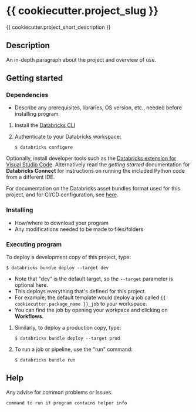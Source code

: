 # {{ cookiecutter.project_slug }}

{{ cookiecutter.project_short_description }}

## Description

An in-depth paragraph about the project and overview of use.

## Getting started

### Dependencies

* Describe any prerequisites, libraries, OS version, etc., needed before installing program.


1. Install the [Databricks CLI](https://docs.databricks.com/dev-tools/cli/databricks-cli.html)

2. Authenticate to your Databricks workspace:

   ```
   $ databricks configure
   ```

Optionally, install developer tools such as the [Databricks extension for Visual Studio Code](https://docs.databricks.com/dev-tools/vscode-ext.html). Alternatively read the _getting started_ documentation for **Databricks Connect** for instructions on running the included Python code from a different IDE.

For documentation on the Databricks asset bundles format used for this project, and for CI/CD configuration, see [here](https://docs.databricks.com/dev-tools/bundles/index.html).


### Installing

* How/where to download your program
* Any modifications needed to be made to files/folders

### Executing program

To deploy a development copy of this project, type:

   ```
   $ databricks bundle deploy --target dev
   ```

   - Note that "dev" is the default target, so the `--target` parameter is optional here.
   - This deploys everything that's defined for this project.
   - For example, the default template would deploy a job called
   `{{ cookiecutter.package_name }}_job` to your workspace.
   - You can find the job by opening your workpace and clicking on **Workflows**.

1. Similarly, to deploy a production copy, type:

   ```
   $ databricks bundle deploy --target prod
   ```

2. To run a job or pipeline, use the "run" command:

   ```
   $ databricks bundle run
   ```

## Help

Any advise for common problems or issues.
```
command to run if program contains helper info
```